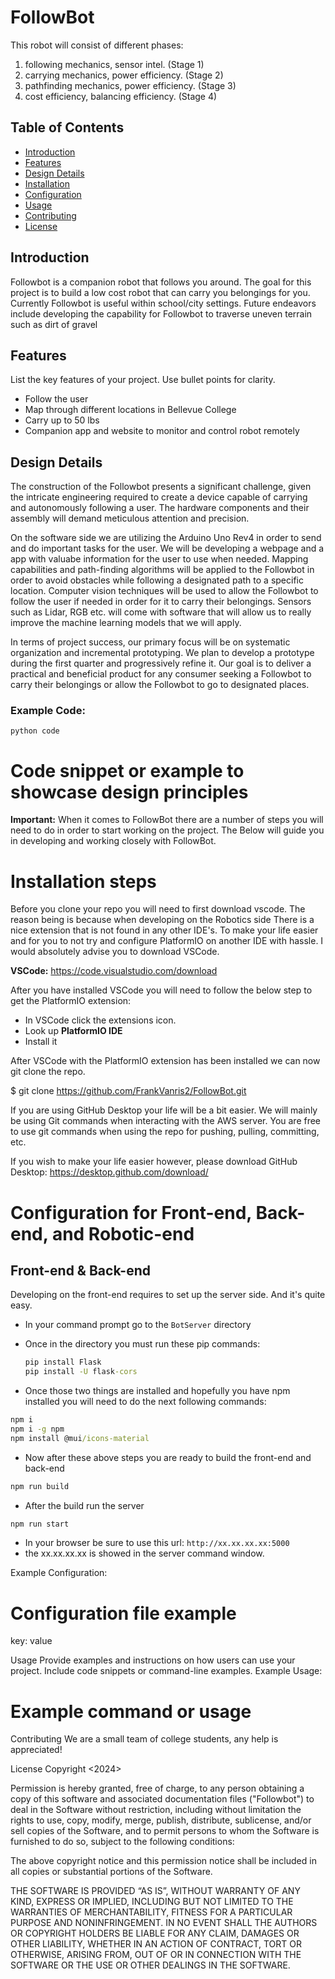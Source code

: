 # FollowBot


This robot will consist of different phases:

1. following mechanics, sensor intel. (Stage 1)
2. carrying mechanics, power efficiency. (Stage 2)
3. pathfinding mechanics, power efficiency. (Stage 3)
4. cost efficiency, balancing efficiency. (Stage 4)

## Table of Contents
 - [Introduction](#introduction)
 - [Features](#features)
 - [Design Details](#design-details)
 - [Installation](#installation)
 - [Configuration](#configuration)
 - [Usage](#usage)
 - [Contributing](#contributing)
 - [License](#license)

## Introduction
Followbot is a companion robot that follows you around. The goal for this project is to build a low cost robot that can carry you belongings for you. Currently Followbot is useful within school/city settings. Future endeavors include developing the capability for Followbot to traverse uneven terrain such as dirt of gravel

## Features
List the key features of your project. Use bullet points for clarity.
- Follow the user
- Map through different locations in Bellevue College
- Carry up to 50 lbs
- Companion app and website to monitor and control robot remotely

## Design Details
The construction of the Followbot presents a significant challenge, given the intricate engineering required to create a device capable of carrying and autonomously following a user. The hardware components and their assembly will demand meticulous attention and precision.

On the software side we are utilizing the Arduino Uno Rev4 in order to send and do important tasks for the user. We will be developing a webpage and a app with valuabe information for the user to use when needed. Mapping capabilities and path-finding algorithms will be applied to the Followbot in order to avoid obstacles while following a designated path to a specific location. Computer vision techniques will be used to allow the Followbot to follow the user if needed in order for it to carry their belongings. Sensors such as Lidar, RGB etc. will come with software that will allow us to really improve the machine learning models that we will apply.

In terms of project success, our primary focus will be on systematic organization and incremental prototyping. We plan to develop a prototype during the first quarter and progressively refine it. Our goal is to deliver a practical and beneficial product for any consumer seeking a Followbot to carry their belongings or allow the Followbot to go to designated places.

### Example Code:
`python code`
# Code snippet or example to showcase design principles

**Important:** When it comes to FollowBot there are a number of steps you will need to do in order to start working on the project. The Below will guide you in developing and working closely with FollowBot.

# Installation steps
Before you clone your repo you will need to first download vscode. The reason being is because when developing on the Robotics side There is a nice extension that is not found in any other IDE's. To make your life
easier and for you to not try and configure PlatformIO on another IDE with hassle. I would absolutely advise you to download VSCode.

**VSCode:** https://code.visualstudio.com/download

After you have installed VSCode you will need to follow the below step to get the PlatformIO extension:

* In VSCode click the extensions icon.
* Look up **PlatformIO IDE**
* Install it

After VSCode with the PlatformIO extension has been installed we can now git clone the repo.

$ git clone https://github.com/FrankVanris2/FollowBot.git

If you are using GitHub Desktop your life will be a bit easier. We will mainly be using Git commands when interacting with the AWS server. 
You are free to use git commands when using the repo for pushing, pulling, committing, etc.

If you wish to make your life easier however, please download GitHub Desktop:
https://desktop.github.com/download/

# Configuration for Front-end, Back-end, and Robotic-end

## Front-end & Back-end
Developing on the front-end requires to set up the server side. And it's quite easy.

* In your command prompt go to the `BotServer` directory
* Once in the directory you must run these pip commands:

  ```cmd
  pip install Flask
  pip install -U flask-cors
  ```
* Once those two things are installed and hopefully you have npm installed you will need to do the next following commands:

```cmd
npm i
npm i -g npm
npm install @mui/icons-material
```

* Now after these above steps you are ready to build the front-end and back-end

```cmd
npm run build
```
* After the build run the server

```cmd
npm run start
```
* In your browser be sure to use this url: `http://xx.xx.xx.xx:5000`
* the xx.xx.xx.xx is showed in the server command window.

Example Configuration:
# Configuration file example
key: value

Usage
Provide examples and instructions on how users can use your project. Include code
snippets or command-line examples.
Example Usage:
# Example command or usage

Contributing
We are a small team of college students, any help is appreciated! 

License
Copyright <2024> <Trong Duong Joeseph Hoang Igor Janotti Frank Vanris>

Permission is hereby granted, free of charge, to any person obtaining a copy of this software and associated documentation files ("Followbot") to deal in the Software without restriction, including without limitation the rights to use, copy, modify, merge, publish, distribute, sublicense, and/or sell copies of the Software, and to permit persons to whom the Software is furnished to do so, subject to the following conditions:

The above copyright notice and this permission notice shall be included in all copies or substantial portions of the Software.

THE SOFTWARE IS PROVIDED “AS IS”, WITHOUT WARRANTY OF ANY KIND, EXPRESS OR IMPLIED, INCLUDING BUT NOT LIMITED TO THE WARRANTIES OF MERCHANTABILITY, FITNESS FOR A PARTICULAR PURPOSE AND NONINFRINGEMENT. IN NO EVENT SHALL THE AUTHORS OR COPYRIGHT HOLDERS BE LIABLE FOR ANY CLAIM, DAMAGES OR OTHER LIABILITY, WHETHER IN AN ACTION OF CONTRACT, TORT OR OTHERWISE, ARISING FROM, OUT OF OR IN CONNECTION WITH THE SOFTWARE OR THE USE OR OTHER DEALINGS IN THE SOFTWARE.
